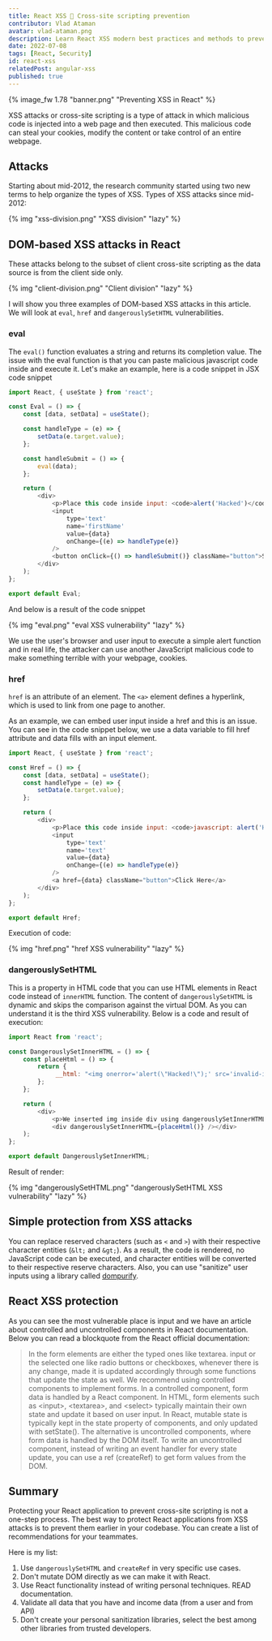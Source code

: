 ```yaml
---
title: React XSS 🐛 Cross-site scripting prevention
contributor: Vlad Ataman
avatar: vlad-ataman.png
description: Learn React XSS modern best practices and methods to prevent cross-site scripting attacks in React (JavaScript) applications. 🔒
date: 2022-07-08
tags: [React, Security]
id: react-xss
relatedPost: angular-xss
published: true
---
```

{% image_fw 1.78 "banner.png" "Preventing XSS in React" %}

XSS attacks or cross-site scripting is a type of attack in which malicious code is injected into a web page and then executed. This malicious code can steal your cookies, modify the content or take control of an entire webpage.

<!-- toc -->

## Attacks

Starting about mid-2012, the research community started using two new terms to help organize the types of XSS. Types of XSS attacks since mid-2012:

{% img "xss-division.png" "XSS division" "lazy" %}

## DOM-based XSS attacks in React

These attacks belong to the subset of client cross-site scripting as the data source is from the client side only.

{% img "client-division.png" "Client division" "lazy" %}

I will show you three examples of DOM-based XSS attacks in this article. We will look at `eval`, `href` and `dangerouslySetHTML` vulnerabilities.

### eval

The `eval()` function evaluates a string and returns its completion value. The issue with the eval function is that you can paste malicious javascript code inside and execute it. Let's make an example, here is a code snippet in JSX code snippet

``` javascript Code snippet
import React, { useState } from 'react';

const Eval = () => {
    const [data, setData] = useState();

    const handleType = (e) => {
        setData(e.target.value);
    };

    const handleSubmit = () => {
        eval(data);
    };

    return (
        <div>
            <p>Place this code inside input: <code>alert('Hacked')</code></p>
            <input
                type='text'
                name='firstName'
                value={data}
                onChange={(e) => handleType(e)}
            />
            <button onClick={() => handleSubmit()} className="button">Submit</button>{' '}
        </div>
    );
};

export default Eval;
```

And below is a result of the code snippet

{% img "eval.png" "eval XSS vulnerability" "lazy" %}

We use the user's browser and user input to execute a simple alert function and in real life, the attacker can use another JavaScript malicious code to make something terrible with your webpage, cookies.

### href

`href` is an attribute of an element. The `<a>` element defines a hyperlink, which is used to link from one page to another.

As an example, we can embed user input inside a href and this is an issue. You can see in the code snippet below, we use a data variable to fill href attribute and data fills with an input element.

``` javascript Code snippet
import React, { useState } from 'react';

const Href = () => {
    const [data, setData] = useState();
    const handleType = (e) => {
        setData(e.target.value);
    };

    return (
        <div>
            <p>Place this code inside input: <code>javascript: alert('Hacked');</code></p>
            <input
                type='text'
                name='text'
                value={data}
                onChange={(e) => handleType(e)}
            />
            <a href={data} className="button">Click Here</a>
        </div>
    );
};

export default Href;
```

Execution of code:

{% img "href.png" "href XSS vulnerability" "lazy" %}

### dangerouslySetHTML

This is a property in HTML code that you can use HTML elements in React code instead of `innerHTML` function. The content of `dangerouslySetHTML` is dynamic and skips the comparison against the virtual DOM. As you can understand it is the third XSS vulnerability. Below is a code and result of execution:

``` javascript Code snippet
import React from 'react';

const DangerouslySetInnerHTML = () => {
    const placeHtml = () => {
        return {
             __html: "<img onerror='alert(\"Hacked!\");' src='invalid-image' />",
        };
    };

    return (
        <div>
            <p>We inserted img inside div using dangerouslySetInnerHTML property and add js code in onerror attribute</p>
            <div dangerouslySetInnerHTML={placeHtml()} /></div>
    );
};

export default DangerouslySetInnerHTML;
```

Result of render:

{% img "dangerouslySetHTML.png" "dangerouslySetHTML XSS vulnerability" "lazy" %}

## Simple protection from XSS attacks

You can replace reserved characters (such as `<` and `>`) with their respective character entities (`&lt;` and `&gt;`). As a result, the code is rendered, no JavaScript code can be executed, and character entities will be converted to their respective reserve characters. Also, you can use "sanitize" user inputs using a library called [dompurify](https://github.com/cure53/DOMPurify).

## React XSS protection

As you can see the most vulnerable place is input and we have an article about controlled and uncontrolled components in React documentation.
Below you can read a blockquote from the React official documentation:

> In the form elements are either the typed ones like textarea. input or the selected one like radio buttons or checkboxes, whenever there is any change, made it is updated accordingly through some functions that update the state as well.
We recommend using controlled components to implement forms. In a controlled component, form data is handled by a React component.
In HTML, form elements such as \<input\>, \<textarea\>, and \<select\> typically maintain their own state and update it based on user input. In React, mutable state is typically kept in the state property of components, and only updated with setState().
The alternative is uncontrolled components, where form data is handled by the DOM itself.
To write an uncontrolled component, instead of writing an event handler for every state update, you can use a ref (createRef) to get form values from the DOM.

## Summary

Protecting your React application to prevent cross-site scripting is not a one-step process. The best way to protect React applications from XSS attacks is to prevent them earlier in your codebase. You can create a list of recommendations for your teammates.

Here is my list:

1. Use `dangerouslySetHTML` and `createRef` in very specific use cases.
2. Don't mutate DOM directly as we can make it with React.
3. Use React functionality instead of writing personal techniques. READ documentation.
4. Validate all data that you have and income data (from a user and from API)
5. Don't create your personal sanitization libraries, select the best among other libraries from trusted developers.
